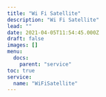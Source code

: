 ```yaml
---
title: "Wi Fi Satellite"
description: "Wi Fi Satellite"
lead: ""
date: 2021-04-05T11:54:45.000Z
draft: false
images: []
menu:
  docs:
    parent: "service"
toc: true
service:
  name: "WiFiSatellite"
---
```

